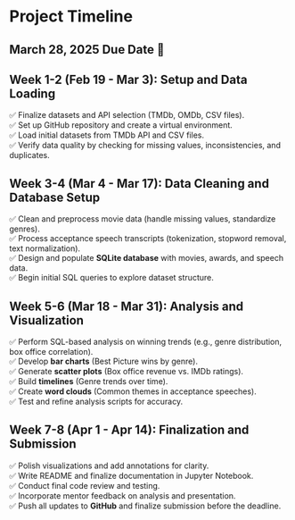 # Project Timeline

## March 28, 2025 Due Date 📅

## Week 1-2 (Feb 19 - Mar 3): Setup and Data Loading

✅ Finalize datasets and API selection (TMDb, OMDb, CSV files).  
✅ Set up GitHub repository and create a virtual environment.  
✅ Load initial datasets from TMDb API and CSV files.  
✅ Verify data quality by checking for missing values, inconsistencies, and duplicates.  

## Week 3-4 (Mar 4 - Mar 17): Data Cleaning and Database Setup

✅ Clean and preprocess movie data (handle missing values, standardize genres).  
✅ Process acceptance speech transcripts (tokenization, stopword removal, text normalization).  
✅ Design and populate **SQLite database** with movies, awards, and speech data.  
✅ Begin initial SQL queries to explore dataset structure.  

## Week 5-6 (Mar 18 - Mar 31): Analysis and Visualization

✅ Perform SQL-based analysis on winning trends (e.g., genre distribution, box office correlation).  
✅ Develop **bar charts** (Best Picture wins by genre).  
✅ Generate **scatter plots** (Box office revenue vs. IMDb ratings).  
✅ Build **timelines** (Genre trends over time).  
✅ Create **word clouds** (Common themes in acceptance speeches).  
✅ Test and refine analysis scripts for accuracy.  

## Week 7-8 (Apr 1 - Apr 14): Finalization and Submission

✅ Polish visualizations and add annotations for clarity.  
✅ Write README and finalize documentation in Jupyter Notebook.  
✅ Conduct final code review and testing.  
✅ Incorporate mentor feedback on analysis and presentation.  
✅ Push all updates to **GitHub** and finalize submission before the deadline.  

